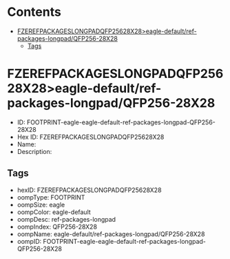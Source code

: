 



Contents
========

* [FZEREFPACKAGESLONGPADQFP25628X28>eagle-default/ref-packages-longpad/QFP256-28X28](#fzerefpackageslongpadqfp25628x28eagle-defaultref-packages-longpadqfp256-28x28)
	* [Tags](#tags)

# FZEREFPACKAGESLONGPADQFP25628X28>eagle-default/ref-packages-longpad/QFP256-28X28

- ID: FOOTPRINT-eagle-eagle-default-ref-packages-longpad-QFP256-28X28
- Hex ID: FZEREFPACKAGESLONGPADQFP25628X28
- Name: 
- Description: 

## Tags

- hexID: FZEREFPACKAGESLONGPADQFP25628X28
- oompType: FOOTPRINT
- oompSize: eagle
- oompColor: eagle-default
- oompDesc: ref-packages-longpad
- oompIndex: QFP256-28X28
- oompName: eagle-default/ref-packages-longpad/QFP256-28X28
- oompID: FOOTPRINT-eagle-eagle-default-ref-packages-longpad-QFP256-28X28
